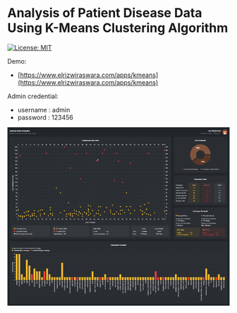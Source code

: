 # Analysis of Patient Disease Data Using K-Means Clustering Algorithm
[![License: MIT](https://img.shields.io/badge/license-MIT-blue)](./LICENSE)

Demo:
- [https://www.elrizwiraswara.com/apps/kmeans](https://www.elrizwiraswara.com/apps/kmeans)

Admin credential:

- username : admin
- password : 123456

![Screenshot](./screenshoots/main.png)
